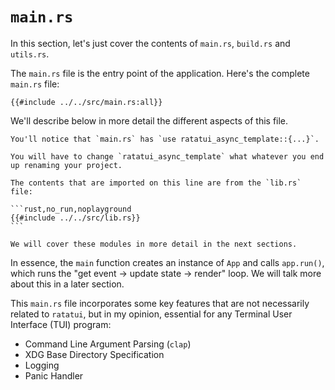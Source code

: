 # `main.rs`

In this section, let's just cover the contents of `main.rs`, `build.rs` and `utils.rs`.

The `main.rs` file is the entry point of the application. Here's the complete `main.rs` file:

```rust,no_run,noplayground
{{#include ../../src/main.rs:all}}
```

We'll describe below in more detail the different aspects of this file.

````admonish
You'll notice that `main.rs` has `use ratatui_async_template::{...}`.

You will have to change `ratatui_async_template` what whatever you end up renaming your project.

The contents that are imported on this line are from the `lib.rs` file:

```rust,no_run,noplayground
{{#include ../../src/lib.rs}}
```

We will cover these modules in more detail in the next sections.

````

In essence, the `main` function creates an instance of `App` and calls `app.run()`, which runs the "get event -> update state -> render" loop.
We will talk more about this in a later section.

This `main.rs` file incorporates some key features that are not necessarily related to `ratatui`, but in my opinion, essential for any Terminal User Interface (TUI) program:

- Command Line Argument Parsing (`clap`)
- XDG Base Directory Specification
- Logging
- Panic Handler